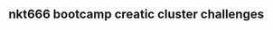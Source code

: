 <html>
<header>
  <link rel="stylesheet" href="https://nkt666.github.io/nkt666.bootcamp.github.io/css/styles.retrohack.css">
<title>nkt666 bootcamp creatic cluster challenges</title>
  </header>
<body>
<h2>nkt666 bootcamp creatic cluster challenges</h2>
</body>
</html>
